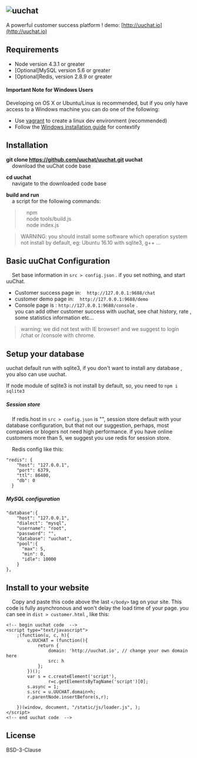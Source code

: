 ## <img alt="uuchat" src="http://i.imgur.com/endrrcC.png" />

A powerful customer success platform ! demo: [http://uuchat.io](http://uuchat.io)

## Requirements

* Node version 4.3.1 or greater
* [Optional]MySQL version 5.6 or greater
* [Optional]Redis, version 2.8.9 or greater

#### Important Note for Windows Users
Developing on OS X or Ubuntu/Linux is recommended, but if you only have access to
a Windows machine you can do one of the following:

* Use [vagrant](http://www.vagrantup.com/) to create a linux dev environment (recommended)
* Follow the [Windows installation guide](https://github.com/brianmcd/contextify/wiki/Windows-Installation-Guide)
for contextify

## Installation

**git clone https://github.com/uuchat/uuchat.git uuchat** <br />
&nbsp;&nbsp;&nbsp;&nbsp;download the uuChat code base

**cd uuchat** <br />
&nbsp;&nbsp;&nbsp;&nbsp;navigate to the downloaded code base

**build and run**<br />
&nbsp;&nbsp;&nbsp;&nbsp;a script for the following commands: <br />
>&nbsp;&nbsp;&nbsp;&nbsp;npm  <br />
>&nbsp;&nbsp;&nbsp;&nbsp;node tools/build.js <br />
>&nbsp;&nbsp;&nbsp;&nbsp;node index.js <br />


> WARNING: you should install some software which operation system not install 
by default, eg: Ubuntu 16.10 with sqlite3, g++ ...

## Basic uuChat Configuration

&nbsp;&nbsp;&nbsp;&nbsp;Set base information in `src > config.json` . if you set nothing, and start uuChat.
 + Customer success page in: &nbsp;&nbsp; `http://127.0.0.1:9688/chat` 
 + customer demo page in:   &nbsp;&nbsp; `http://127.0.0.1:9688/demo` 
 + Console page is : `http://127.0.0.1:9688/console` . <br />
 you can add other customer success with uuchat, see chat history, rate ,
 some statistics information etc...

> warning: we did not test with IE browser! and we suggest to login /chat or /console with chrome.<br />

## Setup your database

uuchat default run with sqlite3, if you don't want to install any database , you also can use uuchat. <br />

If node module of sqlite3 is not install by default, so, you need to `npm i sqlite3`

##### Session store
&nbsp;&nbsp;&nbsp;&nbsp;If redis.host in `src > config.json` is "", session store default with your database configuration, but that
not our suggestion, perhaps, most companies or blogers not need high performance. if you have online customers
more than 5, we suggest you use redis for session store.<br />

&nbsp;&nbsp;&nbsp;&nbsp;Redis config like this:
```
"redis": {
    "host": "127.0.0.1",
    "port": 6379,
    "ttl": 86400,
    "db": 0
  }
```


##### MySQL configuration
```
"database":{
    "host": "127.0.0.1",
    "dialect": "mysql",
    "username": "root",
    "password": "",
    "database": "uuchat",
    "pool":{
      "max": 5,
      "min": 0,
      "idle": 10000
    }
},
```

## Install to your website

&nbsp;&nbsp;&nbsp;&nbsp;Copy and paste this code above the last `</body>` tag on your site.
This code is fully asynchronous and won't delay the load time of your page.
you can see in `dist > customer.html` , like this: 
```
<!-- begin uuchat code  -->
<script type="text/javascript">
    ;(function(u, c, h){
        u.UUCHAT = (function(){
            return {
                domain: 'http://uuchat.io', // change your own domain here
                src: h
            };
        })();
        var s = c.createElement('script'),
                r=c.getElementsByTagName('script')[0];
        s.async = 1;
        s.src = u.UUCHAT.domain+h;
        r.parentNode.insertBefore(s,r);

    })(window, document, "/static/js/loader.js", );
</script>
<!-- end uuchat code  -->
```
## License

BSD-3-Clause